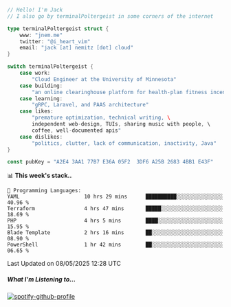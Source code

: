 ```go
// Hello! I'm Jack
// I also go by terminalPoltergeist in some corners of the internet

type terminalPoltergeist struct {
    www: "jnem.me"
    twitter: "@i_heart_vim"
    email: "jack [at] nemitz [dot] cloud"
}

switch terminalPoltergeist {
    case work:
        "Cloud Engineer at the University of Minnesota"
    case building:
        "an online clearinghouse platform for health-plan fitness incentive programs"
    case learning:
        "gRPC, Laravel, and PAAS architecture"
    case likes:
        "premature optimization, technical writing, \
        independent web-design, TUIs, sharing music with people, \
        coffee, well-documented apis"
    case dislikes:
        "politics, clutter, lack of communication, inactivity, Java"
}

const pubKey = "A2E4 3AA1 77B7 E36A 05F2  3DF6 A25B 2683 4BB1 E43F"
```

<!--START_SECTION:waka-->
📊 **This week's stack..** 

```text
💬 Programming Languages: 
YAML                     10 hrs 29 mins      ██████████░░░░░░░░░░░░░░░   40.96 % 
Terraform                4 hrs 47 mins       █████░░░░░░░░░░░░░░░░░░░░   18.69 % 
PHP                      4 hrs 5 mins        ████░░░░░░░░░░░░░░░░░░░░░   15.95 % 
Blade Template           2 hrs 16 mins       ██░░░░░░░░░░░░░░░░░░░░░░░   08.90 % 
PowerShell               1 hr 42 mins        ██░░░░░░░░░░░░░░░░░░░░░░░   06.65 % 
```


 Last Updated on 08/05/2025 12:28 UTC
<!--END_SECTION:waka-->

##### What I'm Listening to...

[![spotify-github-profile](https://jnem.me/listening-item?maxAge=2592000)](https://jnem.me/listening)
